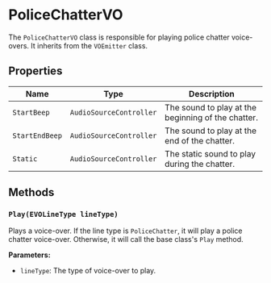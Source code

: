 # PoliceChatterVO

The `PoliceChatterVO` class is responsible for playing police chatter voice-overs. It inherits from the `VOEmitter` class.

## Properties

| Name | Type | Description |
| --- | --- | --- |
| `StartBeep` | `AudioSourceController` | The sound to play at the beginning of the chatter. |
| `StartEndBeep` | `AudioSourceController` | The sound to play at the end of the chatter. |
| `Static` | `AudioSourceController` | The static sound to play during the chatter. |

## Methods

### `Play(EVOLineType lineType)`

Plays a voice-over. If the line type is `PoliceChatter`, it will play a police chatter voice-over. Otherwise, it will call the base class's `Play` method.

**Parameters:**

* `lineType`: The type of voice-over to play.
